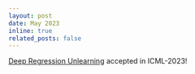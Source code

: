 ```yaml
---
layout: post
date: May 2023
inline: true
related_posts: false
---
```


[Deep Regression Unlearning](https://arxiv.org/pdf/2210.08196) accepted in ICML-2023!
